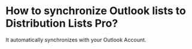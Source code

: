 # How to synchronize Outlook lists to Distribution Lists Pro?

<p class="no-margin">It automatically synchronizes with your Outlook Account.</p>

<Hubspot />
<Clarity />
<GoogleAnalytics />


